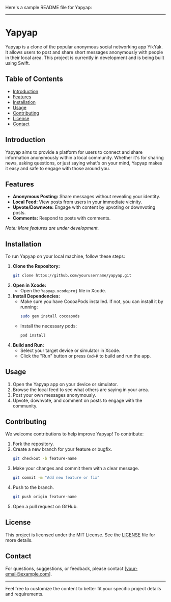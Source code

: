 Here's a sample README file for Yapyap:

---

# Yapyap

Yapyap is a clone of the popular anonymous social networking app YikYak. It allows users to post and share short messages anonymously with people in their local area. This project is currently in development and is being built using Swift.

## Table of Contents
- [Introduction](#introduction)
- [Features](#features)
- [Installation](#installation)
- [Usage](#usage)
- [Contributing](#contributing)
- [License](#license)
- [Contact](#contact)

## Introduction
Yapyap aims to provide a platform for users to connect and share information anonymously within a local community. Whether it's for sharing news, asking questions, or just saying what's on your mind, Yapyap makes it easy and safe to engage with those around you.

## Features
- **Anonymous Posting:** Share messages without revealing your identity.
- **Local Feed:** View posts from users in your immediate vicinity.
- **Upvote/Downvote:** Engage with content by upvoting or downvoting posts.
- **Comments:** Respond to posts with comments.

*Note: More features are under development.*

## Installation
To run Yapyap on your local machine, follow these steps:

1. **Clone the Repository:**
   ```bash
   git clone https://github.com/yourusername/yapyap.git
   ```
2. **Open in Xcode:**
   - Open the `Yapyap.xcodeproj` file in Xcode.
3. **Install Dependencies:**
   - Make sure you have CocoaPods installed. If not, you can install it by running:
     ```bash
     sudo gem install cocoapods
     ```
   - Install the necessary pods:
     ```bash
     pod install
     ```
4. **Build and Run:**
   - Select your target device or simulator in Xcode.
   - Click the "Run" button or press `Cmd+R` to build and run the app.

## Usage
1. Open the Yapyap app on your device or simulator.
2. Browse the local feed to see what others are saying in your area.
3. Post your own messages anonymously.
4. Upvote, downvote, and comment on posts to engage with the community.

## Contributing
We welcome contributions to help improve Yapyap! To contribute:

1. Fork the repository.
2. Create a new branch for your feature or bugfix.
   ```bash
   git checkout -b feature-name
   ```
3. Make your changes and commit them with a clear message.
   ```bash
   git commit -m "Add new feature or fix"
   ```
4. Push to the branch.
   ```bash
   git push origin feature-name
   ```
5. Open a pull request on GitHub.

## License
This project is licensed under the MIT License. See the [LICENSE](LICENSE) file for more details.

## Contact
For questions, suggestions, or feedback, please contact [your-email@example.com].

---

Feel free to customize the content to better fit your specific project details and requirements.
